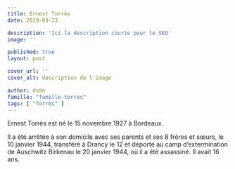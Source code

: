 ```yaml
---
title: Ernest Torrès
date: 2019-03-13

description: 'Ici la description courte pour le SEO'
image: ''

published: true
layout: post

cover_url: ''
cover_alt: description de l'image

author: dvdn
famille: "famille-torres"
tags: [ "Torrès" ]
---
```


Ernest Torrès est né le 15 novembre 1927 à Bordeaux.

Il a été arrêtée à son domicile avec ses parents et ses 8 frères et sœurs, le 10 janvier 1944, transféré à Drancy le 12 et déporté au camp d’extermination de Auschwitz Birkenau le 20 janvier 1944, où il a été assassiné. Il avait 16 ans.